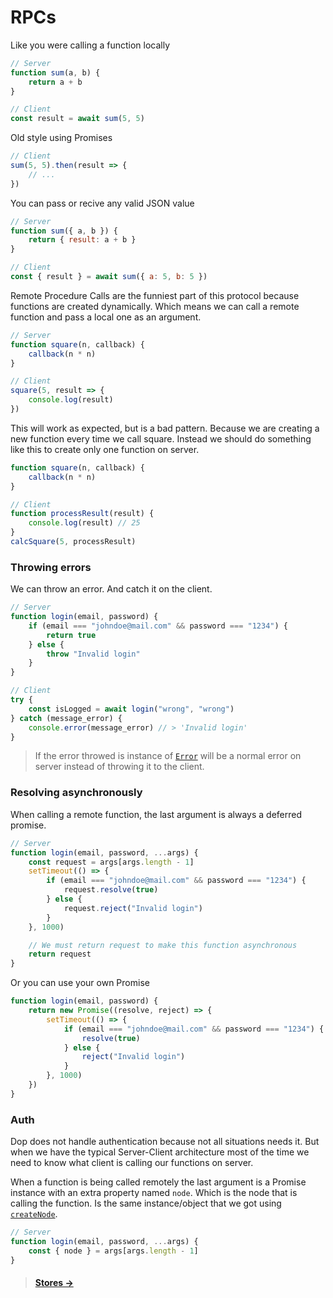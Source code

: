 # RPCs

Like you were calling a function locally

```js
// Server
function sum(a, b) {
    return a + b
}

// Client
const result = await sum(5, 5)
```

Old style using Promises

```js
// Client
sum(5, 5).then(result => {
    // ...
})
```

You can pass or recive any valid JSON value

```js
// Server
function sum({ a, b }) {
    return { result: a + b }
}

// Client
const { result } = await sum({ a: 5, b: 5 })
```

Remote Procedure Calls are the funniest part of this protocol because functions are created dynamically. Which means we can call a remote function and pass a local one as an argument.

```js
// Server
function square(n, callback) {
    callback(n * n)
}

// Client
square(5, result => {
    console.log(result)
})
```

This will work as expected, but is a bad pattern. Because we are creating a new function every time we call square. Instead we should do something like this to create only one function on server.

```js
function square(n, callback) {
    callback(n * n)
}

// Client
function processResult(result) {
    console.log(result) // 25
}
calcSquare(5, processResult)
```

### Throwing errors

We can throw an error. And catch it on the client.

```js
// Server
function login(email, password) {
    if (email === "johndoe@mail.com" && password === "1234") {
        return true
    } else {
        throw "Invalid login"
    }
}

// Client
try {
    const isLogged = await login("wrong", "wrong")
} catch (message_error) {
    console.error(message_error) // > 'Invalid login'
}
```

> If the error throwed is instance of [`Error`](https://developer.mozilla.org/en-US/docs/Web/JavaScript/Reference/Global_Objects/Error) will be a normal error on server instead of throwing it to the client.

### Resolving asynchronously

When calling a remote function, the last argument is always a deferred promise.

```js
// Server
function login(email, password, ...args) {
    const request = args[args.length - 1]
    setTimeout(() => {
        if (email === "johndoe@mail.com" && password === "1234") {
            request.resolve(true)
        } else {
            request.reject("Invalid login")
        }
    }, 1000)

    // We must return request to make this function asynchronous
    return request
}
```

Or you can use your own Promise

```js
function login(email, password) {
    return new Promise((resolve, reject) => {
        setTimeout(() => {
            if (email === "johndoe@mail.com" && password === "1234") {
                resolve(true)
            } else {
                reject("Invalid login")
            }
        }, 1000)
    })
}
```

### Auth

Dop does not handle authentication because not all situations needs it. But when we have the typical Server-Client architecture most of the time we need to know what client is calling our functions on server.

When a function is being called remotely the last argument is a Promise instance with an extra property named `node`. Which is the node that is calling the function. Is the same instance/object that we got using [`createNode`](/api/javascript/createNode).

```js
// Server
function login(email, password, ...args) {
    const { node } = args[args.length - 1]
}
```

> #### [Stores →](/guide/javascript/stores)
